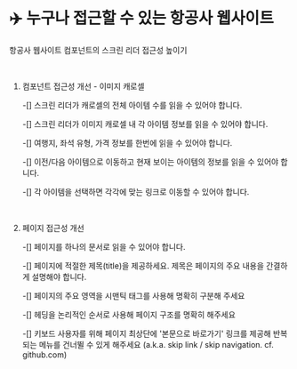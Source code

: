 # ✈️ 누구나 접근할 수 있는 항공사 웹사이트

항공사 웹사이트 컴포넌트의 스크린 리더 접근성 높이기

<br>

1. 컴포넌트 접근성 개선 - 이미지 캐로셀

   -[] 스크린 리더가 캐로셀의 전체 아이템 수를 읽을 수 있어야 합니다.

   -[] 스크린 리더가 이미지 캐로셀 내 각 아이템 정보를 읽을 수 있어야 합니다.

   -[] 여행지, 좌석 유형, 가격 정보를 한번에 읽을 수 있어야 합니다.

   -[] 이전/다음 아이템으로 이동하고 현재 보이는 아이템의 정보를 읽을 수 있어야 합니다.

   -[] 각 아이템을 선택하면 각각에 맞는 링크로 이동할 수 있어야 합니다.

<br>

2. 페이지 접근성 개선

   -[] 페이지를 하나의 문서로 읽을 수 있어야 합니다.

   -[] 페이지에 적절한 제목(title)을 제공하세요. 제목은 페이지의 주요 내용을 간결하게 설명해야 합니다.

   -[] 페이지의 주요 영역을 시맨틱 태그를 사용해 명확히 구분해 주세요

   -[] 헤딩을 논리적인 순서로 사용해 페이지 구조를 명확히 해주세요

   -[] 키보드 사용자를 위해 페이지 최상단에 '본문으로 바로가기' 링크를 제공해 반복되는 메뉴를 건너뛸 수 있게 해주세요 (a.k.a. skip link / skip navigation. cf. github.com)
